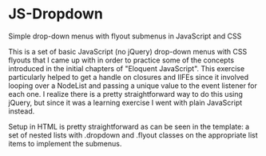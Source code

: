 # JS-Dropdown
Simple drop-down menus with flyout submenus in JavaScript and CSS

This is a set of basic JavaScript (no jQuery) drop-down menus with CSS flyouts that I came up with in order to practice some of the concepts introduced in the initial chapters of "Eloquent JavaScript". This exercise particularly helped to get a handle on closures and IIFEs since it involved looping over a NodeList and passing a unique value to the event listener for each one. I realize there is a pretty straightforward way to do this using jQuery, but since it was a learning exercise I went with plain JavaScript instead.

Setup in HTML is pretty straightforward as can be seen in the template: a set of nested lists with .dropdown and .flyout classes on the appropriate list items to implement the submenus.
